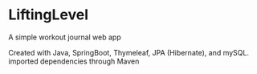 # LiftingLevel
A simple workout journal web app

Created with Java, SpringBoot, Thymeleaf, JPA (Hibernate), and mySQL.
imported dependencies through Maven
